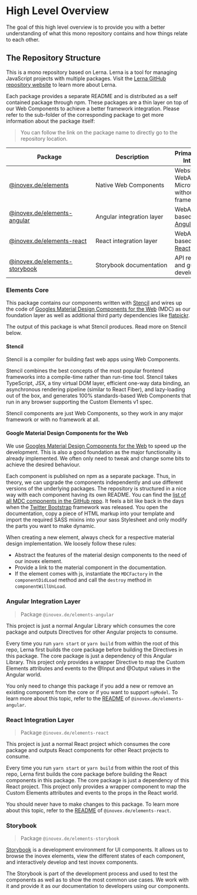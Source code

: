 # High Level Overview

The goal of this high level overview is to provide you with a better understanding of what this mono repository 
contains and how things relate to each other.

## The Repository Structure

This is a mono repository based on Lerna. Lerna is a tool for managing JavaScript projects with multiple packages. Visit the [Lerna GitHub repository website](https://github.com/lerna/lerna) to learn more about Lerna.

Each package provides a separate README and is distributed as a self contained package through npm. These packages are a thin layer on top of our Web Components to achieve a better framework integration. Please refer to the sub-folder of the corresponding package to get more information about the package itself:

> You can follow the link on the package name to directly go to the repository location.

| <div style="width:220px">**Package**</div> | <div style="width:200px">**Description**</div> | **Primary Usage Intention** |
| --- | --- | --- |
| [@inovex.de/elements](https://github.com/inovex/elements/tree/master/packages/elements)|Native Web Components|Websites, WebApps and Microfrontends without a framework.|
| [@inovex.de/elements-angular](https://github.com/inovex/elements/tree/master/packages/elements-angular)|Angular integration layer|WebApps based on [Angular](https://github.com/angular).|
| [@inovex.de/elements-react](https://github.com/inovex/elements/tree/master/packages/elements-react)|React integration layer|WebApps based on [React](https://github.com/facebook/react).|
| [@inovex.de/elements-storybook](https://github.com/inovex/elements/tree/master/packages/storybook)|Storybook documentation|API reference and guide for developers.|

### Elements Core

This package contains our components written with [Stencil](https://stenciljs.com/) and wires up the code of [Googles Material Design Components for the Web](https://github.com/material-components/material-components-web/) (MDC) as our foundation layer as well as additional third party dependencies like [flatpickr](https://flatpickr.js.org/).

The output of this package is what Stencil produces. Read more on Stencil below.

#### Stencil

Stencil is a compiler for building fast web apps using Web Components.

Stencil combines the best concepts of the most popular frontend frameworks into a compile-time rather than run-time tool. Stencil takes TypeScript, JSX, a tiny virtual DOM layer, efficient one-way data binding, an asynchronous rendering pipeline (similar to React Fiber), and lazy-loading out of the box, and generates 100% standards-based Web Components that run in any browser supporting the Custom Elements
v1 spec.

Stencil components are just Web Components, so they work in any major framework or with no framework at all.

#### Google Material Design Components for the Web

We use [Googles Material Design Components for the Web](https://github.com/material-components/material-components-web/) to speed up the development. This is also a good foundation as the major functionality is already implemented. We often only need to tweak and change some bits to achieve the desired behaviour.

Each component is published on npm as a separate package. Thus, in theory, we can upgrade the components independently and use different versions of the underlying packages. The repository is structured in a nice way with each component having its own README. You can find the [list of all MDC components in the GitHub repo](https://github.com/material-components/material-components-web/blob/master/packages). It feels a bit like back in the days when the [Twitter Bootstrap](https://getbootstrap.com/) framework was released. You open the documentation, copy a piece of HTML markup into your template and import the required SASS mixins into your sass Stylesheet and only modify the parts you want to make dynamic.

When creating a new element, always check for a respective material design implementation. We loosely follow these rules:

- Abstract the features of the material design components to the need of our inovex element.
- Provide a link to the material component in the documentation.
- If the element comes with js, instantiate the `MDCFactory` in the `componentDidLoad` method and call the `destroy` method in `componentWillUnLoad`.

### Angular Integration Layer

> Package `@inovex.de/elements-angular`

This project is just a normal Angular Library which consumes the core package and outputs Directives for other Angular projects to consume.

Every time you run `yarn start` or `yarn build` from within the root of this repo, Lerna first builds the core package before building the Directives in this package. The core package is just a dependency of this Angular Library. This project only provides a wrapper Directive to map the Custom Elements attributes and events to the @Input and @Output values in the Angular world.

You only need to change this package if you add a new or remove an existing component from the core or if you want to support `ngModel`. To learn more about this topic, refer to the [README](https://gitlab.inovex.de/inovex-elements/core/-/blob/master/packages/elements-angular/elements/README.md) of `@inovex.de/elements-angular`.

### React Integration Layer

> Package `@inovex.de/elements-react`

This project is just a normal React project which consumes the core package and outputs React components for other React projects to consume.

Every time you run `yarn start` or `yarn build` from within the root of this repo, Lerna first builds the core package before building the React components in this package. The core package is just a dependency of this React project. This project only provides a wrapper component to map the Custom Elements attributes and events to the props in the React world.

You should never have to make changes to this package. To learn more about this topic, refer to the [README](https://gitlab.inovex.de/inovex-elements/core/-/blob/master/packages/elements-react/README.md) of `@inovex.de/elements-react`.

### Storybook

> Package `@inovex.de/elements-storybook`

[Storybook](https://github.com/storybooks/storybook) is a development environment for UI components. It allows us to browse the inovex elements, view the different states of each component, and interactively develop and test inovex components.

The Storybook is part of the development process and used to test the components as well as to show the most common use cases. We work with it and provide it as our documentation to developers using our components.
